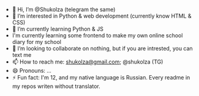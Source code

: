 - 👋 Hi, I’m @Shukolza (telegram the same)
- 👀 I’m interested in Python & web development
(currently know HTML & CSS)
- 🌱 I’m currently learning Python & JS
- I'm currently learning some frontend to make my own online school diary for my school
- 💞️ I’m looking to collaborate on nothing, but if you are intrested, you can text me
- 📫 How to reach me: shukolza@gmail.com; @shukolza (TG)
- 😄 Pronouns: ...
- ⚡ Fun fact: I'm 12, and my native language is Russian. Every readme in my repos writen without translator.

<!---
Shukolza/Shukolza is a ✨ special ✨ repository because its `README.md` (this file) appears on your GitHub profile.
You can click the Preview link to take a look at your changes.
--->
